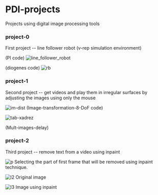 # PDI-projects

Projects using digital image processing tools

### project-0
First project -- line follower robot (v-rep simulation environment)

(PI code)
![line_follower_robot](https://user-images.githubusercontent.com/26671424/54724027-36c32d00-4b48-11e9-86bc-a2234316340f.png)

(diogenes code)
![rb](https://user-images.githubusercontent.com/26671424/55207156-e1c28f00-51b7-11e9-9a42-8d6e18b6ee8f.png)

### project-1
Second project -- get videos and play them in irregular surfaces by adjusting the images using only the mouse

![im-dist](https://user-images.githubusercontent.com/26671424/55207730-30712880-51ba-11e9-9c97-a6eaafeb154b.png)
(Image-transformation-8-DoF code)

![tab-xadrez](https://user-images.githubusercontent.com/26671424/55447292-86b6e080-5599-11e9-9dfe-f62cebe6d0d4.png)

(Mult-images-delay)

### project-2
Third project -- remove text from a video using inpaint

![p](https://user-images.githubusercontent.com/26671424/57669242-853cf700-75e0-11e9-9bf9-538d4cd3c947.png)
Selecting the part of first frame that will be removed using inpaint technique. 

![l2](https://user-images.githubusercontent.com/26671424/57669240-853cf700-75e0-11e9-9318-4b5bc3ff50ef.png)
Original image

![l3](https://user-images.githubusercontent.com/26671424/57669241-853cf700-75e0-11e9-8ff1-687c05b8cc53.png)
Image using inpaint
